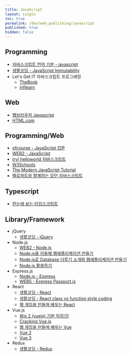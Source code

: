 ```yaml
---
title: JavaScript
layout: single
toc: true
permalink: /dev/web_publishing/javascript
published: true
hidden: false
---
```


<head>
  <base target="_blank">
</head>



## Programming

  - [자바스크립트 언어 기본 - javascript](https://inf.run/omAw)
  - [생활코딩 - JavaScript Immutability](https://inf.run/nQPH)
  - Let's Get IT 자바스크립트 프로그래밍
    - [TheBook](https://thebook.io/080270/)
    - [inflearn](https://inf.run/HVvj)



## Web

  - [웹브라우저 Javascript](https://inf.run/JSTp)
  - [HTML.com](https://html.com/javascript/)



## Programming/Web

  - [ofcourse - JavaScript 입문](https://ofcourse.kr/js-course/JavaScript-%EC%9E%85%EB%AC%B8)
  - [WEB2 - JavaScript](https://inf.run/jVpQ)
  - [try! helloworld 자바스크립트](https://thebook.io/006894/)
  - [W3Schools](https://www.w3schools.com/js/default.asp)
  - [The Modern JavaScript Tutorial](https://javascript.info/)
  - [벨로퍼트와 함께하는 모던 자바스크립트](https://learnjs.vlpt.us/)



## Typescript

  - [한눈에 보는 타입스크립트](https://heropy.blog/2020/01/27/typescript/)



## Library/Framework

- jQuery
  - [생활코딩 - jQuery](https://inf.run/D27z)
- Node.js
  - [WEB2 - Node.js](https://inf.run/KwAy)
  - [Node.js를 이용해 웹애플리케이션 만들기](https://inf.run/9CCM)
  - [Node.js로 Database 다루기 소개와 웹애플리케이션 만들기](https://inf.run/v3B3)
  - [Node.js 활용하기](https://inf.run/jawQ)
- Express.js
  - [Node.js - Express](https://inf.run/N7NL)
  - [WEB5 - Express Passport.js](https://inf.run/hiXP)
- React
  - [생활코딩 - React](https://inf.run/kBb9)
  - [생활코딩 - React class vs function style coding](https://inf.run/fYXr)
  - [웹 게임을 만들며 배우는 React](https://inf.run/C6m8)
- Vue.js
  - [뷰js 2 (vuejs) 기본 익히기!](https://opentutorials.org/course/4091)
  - [Cracking Vue.js](https://joshua1988.github.io/vue-camp/textbook.html)
  - [웹 게임을 만들며 배우는 Vue](https://inf.run/DABu)
  - [Vue 2](https://v2.vuejs.org/)
  - [Vue 3](https://vuejs.org/guide/introduction.html)
- Redux
  - [생활코딩 - Redux](https://inf.run/hQ76)
